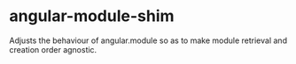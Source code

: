 angular-module-shim
===================

Adjusts the behaviour of angular.module so as to make module retrieval and creation order agnostic.
